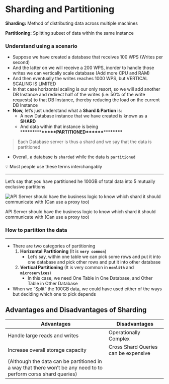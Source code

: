 # Sharding and Partitioning

**Sharding:** Method of distributing data across multiple machines

**Partitioning:** Splitting subset of data within the same instance

### Understand using a scenario

- Suppose we have created a database that receives 100 WPS (Writes per second)
- And the latter on we will receive a 200 WPS, inorder to handle those writes we can vertically scale database (Add more CPU and RAM)
- And then eventually the writes reaches 1000 WPS, but VERTICAL SCALING IS LIMITED
- In that case horizontal scaling is our only resort, so we will add another DB Instance and redirect half of the writes (i.e: 50% of the write requests) to that DB Instance, thereby reducing the load on the current DB Instance
- **Now,** let’s just understand what a **Shard & Partion** is:
  - A new Database instance that we have created is known as a **SHARD**
  - And data within that instance is being \***\*\*\*\*\***\*\*\***\*\*\*\*\***PARTITIONED\***\*\*\*\*\***\*\*\***\*\*\*\*\***

> Each Database server is thus a shard
> and we say that the data is partitioned

- Overall, a database is `sharded` while the data is `partitioned`

<aside>
💡 Most people use these terms interchangably
</aside>

---

Let’s say that you have partitioned he 100GB of total data into 5 mutually exclusive partitions

![API Server should have the business logic to know which shard it should communicate with (Can use a proxy too)](https://bharath-lakshman-kumar.s3.ap-south-1.amazonaws.com/Sharding%20and%20Partitioning/sharding-partitioning.png)

API Server should have the business logic to know which shard it should communicate with (Can use a proxy too)

### How to partition the data

---

- There are two categories of partitioning
  1. **Horizontal Partitioning** (It is **`very common`**)
     - Let’s say, within one table we can pick some rows and put it into one database and pick other rows and put it into other database
  2. **Vertical Partitioning** (It is very common in **`monlith`** and **`microservices`**)
     - In this case, we need One Table in One Database, and Other Table in Other Database
- When we “Split” the 100GB data, we could have used either of the ways but deciding which one to pick depends

## Advantages and Disadvantages of Sharding

| Advantages                                                                                                     | Disadvantages                        |
| -------------------------------------------------------------------------------------------------------------- | ------------------------------------ |
| Handle large reads and writes                                                                                  | Operationally Complex                |
| Increase overall storage capacity                                                                              | Cross Shard Queries can be expensive |
| (Although the data can be partitioned in a way that there won’t be any need to to perform corss shard queries) |                                      |
